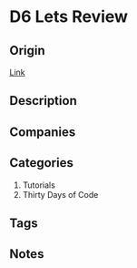 # D6 Lets Review

## Origin

[Link](https://www.hackerrank.com/challenges/30-review-loop)

## Description

## Companies

## Categories

1. Tutorials
1. Thirty Days of Code

## Tags

## Notes